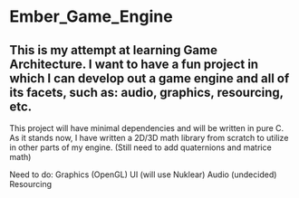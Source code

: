 # Ember_Game_Engine
## This is my attempt at learning Game Architecture. I want to have a fun project in which I can develop out a game engine and all of its facets, such as: audio, graphics, resourcing, etc.

This project will have minimal dependencies and will be written in pure C. As it stands now, I have written a 2D/3D math library from scratch to utilize in other parts of my engine. (Still need to add quaternions and matrice math)

Need to do:
Graphics (OpenGL)
UI (will use Nuklear)
Audio (undecided)
Resourcing
